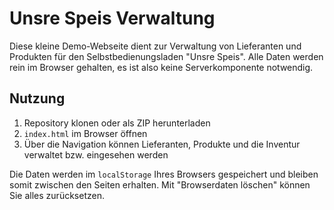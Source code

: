 # Unsre Speis Verwaltung

Diese kleine Demo-Webseite dient zur Verwaltung von Lieferanten und Produkten für den Selbstbedienungsladen "Unsre Speis". Alle Daten werden rein im Browser gehalten, es ist also keine Serverkomponente notwendig.

## Nutzung

1. Repository klonen oder als ZIP herunterladen
2. `index.html` im Browser öffnen
3. Über die Navigation können Lieferanten, Produkte und die Inventur verwaltet bzw. eingesehen werden

Die Daten werden im `localStorage` Ihres Browsers gespeichert und bleiben somit zwischen den Seiten erhalten. Mit "Browserdaten löschen" können Sie alles zurücksetzen.
